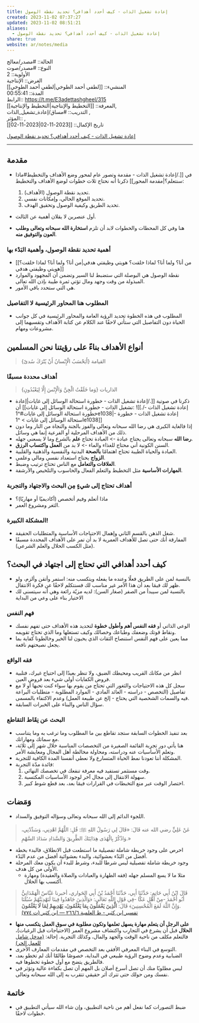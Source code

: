 ```yaml
---
title: إعادة تشغيل الذات - كيف أحدد أهدافي؟ تحديد نقطة الوصول
created: 2023-11-02 07:37:27
updated: 2023-11-02 08:51:21
aliases:
  - إعادة تشغيل الذات - كيف أحدد أهدافي؟ تحديد نقطة الوصول
share: true
website: ar/notes/media
---
```


الحالة:: #مصدر/معالج  
النوع:: #مصدر/صوت  
اﻷولوية:: 2  
الغرض:: الإنتاجية  
المنشيء:: [[لطفي أحمد الطوخي|لطفي أحمد الطوخي]]  
المدة:: 00:55:41  
الرابط:: <https://t.me/E3adettashgheel/315>  
المعرفة:: [[التخطيط واﻹنتاجية|التخطيط واﻹنتاجية]],  
التدريب:: #مساق/إعادة_تشغيل_الذات ,  
المؤثر:: ,  
تاريخ اﻹكمال:: [[2023-11-02|2023-11-02]]

[إعادة تشغيل الذات - كيف أحدد أهدافي؟ تحديد نقطة الوصول](https://t.me/E3adettashgheel/315)

---

## مقدمة

- في [[./إعادة تشغيل الذات - مقدمة وتصور عام لمحور وضع الأهداف والتخطيط#ماذا سنتعلم؟|مقدمة المحور]] ذكرنا أنه نحتاج ثلاث خطوات لوضع الأهداف والتخطيط:
	1. تحديد نقطة الوصول (الأهداف).
	2. تحديد الموقع الحالي، وإمكانات نفسي.
	3. تحديد الطريق وكيفية الوصول وتحقيق الهدف.

- أول عنصرين لا يقلان أهمية عن الثالث.
- هنا وفي كل المحطات والخطوات لابد أن تلزم **استخارة الله سبحانه وتعالى وطلب العون والتوفيق منه**.

### أهمية تحديد نقطة الوصول، وأهمية البَدْء بها

- [[من أنا؟ ولما أنا؟ لماذا خلقت؟ هويتي وظيفتي هدفي|من أنا؟ ولما أنا؟ لماذا خلقت؟ هويتي وظيفتي هدفي]]
- نقطة الوصول هي البوصلة التي ستضبط لنا السير وتضمن أن المجهود والموارد المبذولة من وقت وجهد ومال تؤتي ثمرة طيبة بإذن الله تعالى.
- هي التي ستحدد باقي الأمور.

### المطلوب هنا المحاور الرئيسية لا التفاصيل

- المطلوب في هذه الخطوة تحديد الرؤية العامة والمحاور الرئيسية في كل جوانب الحياة دون التفاصيل التي ستأتي لاحقًا عند الكلام عن كتابة الأهداف وتقسيهما إلى مشروعات ومهام.

## أنواع الأهداف بناءً على رؤيتنا نحن المسلمين

> {أَيَحْسَبُ الْإِنْسانُ أَنْ يُتْرَكَ سُدىً} القيامة

### أهداف محددة مسبقًا

> {وَما خَلَقْتُ الْجِنَّ وَالْإِنْسَ إِلَّا لِيَعْبُدُونِ} الذاريات
- ذكرنا في صوتية [[./إعادة تشغيل الذات - خطورة استحالة الوسائل إلى غايات|إعادة تشغيل الذات - خطورة استحالة الوسائل إلى غايات]] أن: ![[./إعادة تشغيل الذات - خطورة استحالة الوسائل إلى غايات#^1e1038|- إعادة تشغيل الذات - خطورة استحالة الوسائل إلى غايات > ^1e1038]]
- إذا فالغاية الكبرى هي رضا الله سبحانه وتعالى والفوز بالجنة والنجاة من النار وما دون ذلك من الأهداف المرحلية أو الفرعية إنما هي وسائل.
- **رضا الله** سبحانه وتعالى يحتاج عبادة -> العبادة تحتاج **علم** بالشرع وما لا يسعني جهله.
- السنن الكونية أني محتاج للغذاء والماء -> لا بد من **العمل واكتساب الرزق**.
- العبادة والحياة الطيبة تحتاج اهتمامًا **بالصحة** البدنية والنفسية والذهنية والقلبية.
- **الزواج** يحتاج استعداد نفسي ومالي وعلمي.
- **العلاقات والتعامل** مع الناس تحتاج ترتيب وضبط.
- **المهارات الأساسية** مثل التخطيط والتعلم الفعال والحاسوب والتلخيص والأرشفة.

### أهداف تحتاج إلى شيءٍ مِن البحث والاجتهاد والتجربة

- ماذا أتعلم وفيم أتخصص (أكاديميًا أو مهاريًا)؟
- الثغر ومشروع العمر.

### المشكلة الكبيرة!

- شغل الذهن بالقسم الثاني وإهمال الاحتياجات الأساسية والمتطلبات الحقيقة.
- المفارقة أنك حتى تصل للأهداف العمرية لا بد أن تمر على الأهداف المحددة مسبقًا (مثل الكسب الحلال والعلم الشرعي).

## كيف أحدد أهدافي التي تحتاج إلى اجتهاد في البحث؟

- بالنسبة لمن على الطريق فعلًا وعنده ما يفعله ويتكسب منه: استمر وأتقن وألزم، ولو ظهر لك فيمَا بعد أن هذا الأمر غير مناسب لك فسنتكلم لاحقًا عن فكرة الانتقال.
- بالنسبة لمن سيبدأ من الصفر (صغار السن): لديه مزيّة رائعة وهي أنه سيتسنى لك الاختيار بناء على وعي من البداية

### فهم النفس

- الوعي الذاتي أو **فقه النفس أهم وأطول خطوة** لتحديد هذه الأهداف حتى تفهم نفسك ونقاط قوتك وضعفك وطباعك وخصالك وكيف تستغلها وما الذي تحتاج تقويمه.
- مما يعين على فهم النفس استنصاح الثقات الذي يحبون لنا الخير وخالطونا كفاية بما يجعل نصيحتهم نافعة.

### فقه الواقع

- انظر من مكانك القريب ومحيطك الضيق، ولا تنظر بعيدًا إلى احتياج غيرك، فتلبية فروض الكفايات أولى شيء بعد فروض العين.
- سجل كل هذه الاحتياجات والثغور التي تحتاج من يقوم بها سواء كنت تحبها أو لا مع تفاصيل (التخصص - دراسته - العائد المادي - الموارد المطلوبة - متطلبات البراعة فيه والسمات الشخصية التي يحتاج - إلخ عن طبيعة العمل) وعدم الاكتفاء بالمسمى.
- سؤال الناس والبناء على الخبرات السابقة.

### البحث عن نِقَاط التقاطع

- بعد تنفيذ الخطوات السابقة ستجد تقاطع بين ما المطلوب وما ترغب به وما يتناسب مع سماتك ومهاراتك.
- هنا يأتي دور تجرِبة القائمة الصغيرة من التخصصات المناسبة خلال شهر إلى ثلاثة، وتعلم الأساسيات عنه ودراسته، ومحاولة مخالطة أهل المجال ومعايشة الأمر.
- المشكلة أننا تعودنا نمط الحياة المتسارع ولا نعطي أنفسنا المدة الكافية للتجربة.
- فائدة مدّة التجربة:
	1. وقت مستثمر تستفيد فيه معرفة تنفعك في تخصصك النهائي.
	2. سهولة الانتقال إلى مجال آخر لوجود اﻷساسيات المكتسبة.
	3. اختصار الوقت عبر منع التخبطات في القرارات فيمَا بعد، بعد قطع شوط كبير.

## وَمَضات

- اللجوء الدائم إلى الله سبحانه وتعالى وسؤاله التوفيق والسداد.

> عَنْ عَلِيٍّ رضي الله عنه قَالَ: «قَالَ لِي رَسُولُ اللهِ ﷺ: قُلِ: اللَّهُمَّ اهْدِنِي، وَسَدِّدْنِي، وَاذْكُرْ بِالْهُدَى هِدَايَتَكَ الطَّرِيقَ وَالسَّدَادِ سَدَادَ السَّهْمِ.»

- احرص على وجود خريطة شاملة تفصيلية ما استطعت قبل الانطلاق، فالبدء بخطة أفضل من البَدْء بعشوائية، والبدء بعشوائية أفضل من عدم البَدْء.
- وجود خريطة شاملة تفصيلية ليس شرطا للبدء، وشرط للبدء أن يكون معك المرحلة الأولى من كل هدف.
	- مثلا ما لا يسع المسلم جهله (فقه الطهارة والعبادات والصلاة والعقيدة) ومهارة أكتسب بها الحلال.

> قَالَ ابْنُ أَبِي حَاتِمٍ: حَدَّثَنَا أَبِي، حَدَّثَنَا أَحْمَدُ بْنُ أَبِي الحَواري، أخبرنا عَبَّاسٌ الْهَمْدَانِيُّ أَبُو أَحْمَدَ -مِنْ أَهْلِ عَكَّا -فِي قَوْلِ اللَّهِ تَعَالَى: ﴿وَالَّذِينَ جَاهَدُوا فِينَا لَنَهْدِيَنَّهُمْ سُبُلَنَا وَإِنَّ اللَّهَ لَمَعَ الْمُحْسِنِينَ﴾ قَالَ: **الَّذِينَ يَعْمَلُونَ بِمَا يَعْلَمُونَ، يَهْدِيهِمْ لِمَا لَا يَعْلَمُونَ**.  
> [تفسير ابن كثير - ط العلمية ٦/‏٢٦٦ — ابن كثير (ت ٧٧٤)](https://app.turath.io/book/23604?page=2758)

- **على الرجل أن يتعلم مهارة يسهل تعلمها وتكون مطلوبة في سوق العمل يتكسب منها الحلال** قبل أن يشرع في التجارِب واكتشاف مشروع العمر (الاحتياجات قبل الرغبات)، فالتعلم مكلف من ناحية الوقت والجهد والمال، وكذلك التجربة. إحالة: [(مدخل شامل للعمل الحر)](https://t.me/LotfiELtokhi/344)
- التوسع في البناء المعرفي الأفقي بعد التخصص في مقدمات المعارف اﻷخرى.
- الضبابية وعدم وضوح الرؤية طبيعي في البداية، خصوصًا طالمّا أنك لم تخطو بعد، فالطريق يتضح مع أول خطوة تخطوها فيه.
- ليس مطلوبًا منك أن تصل أسرع أصلان بل المهم أن تصل بكفاءة عالية وتؤثر في نفسك ومن حولك حتى تترك أثر حقيقي تتقرب به إلى الله سبحانه وتعالى.

## خاتمة

- ضبط التصورات كما نفعل أهم من ناحية التطبيق، وإن شاء الله سيأتي التطبيق في خطوات لاحقًا.
